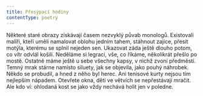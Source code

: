 ```yaml
---
title: Přesýpací hodiny
contentType: poetry
---
```


<section>

Některé staré obrazy získávají časem nezvyklý půvab monologů. Existovali malíři, kteří uměli namalovat oblohu jedním tahem, stáhnout zajíce, přesít motýla, kterému se splnil nejeden sen. Ukazovat záda ještě dlouho potom, co vítr odvlál košili. Neděláme si legraci, vše, co říkáme, několikrát přešlo po mostě. Ostatně máme ještě u sebe všechny kapsy, v nichž zvoní předměstí. Temný mrak stárne namísto siluety, jak se objevila, jako pouhý náhrobek. Někdo se probudil, a hned z něho byl herec. Ani tenisové kurty nejsou tím nejlepším nápadem. Otevřete okna, děti ve větvích se nepřestávají mračit. Ale kdo ví: ohlodaná kost se jako vždy nechává holit jen v poledne.

</section>
